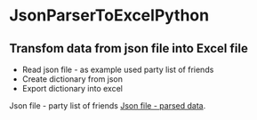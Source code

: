 # JsonParserToExcelPython

## Transfom data from json file into Excel file
- Read json file - as example used party list of friends
- Create dictionary from json
- Export dictionary into excel

Json file - party list of friends [Json file - parsed data](https://github.com/hrosicka/JsonParserToExcelPython/blob/master/PartyList.json).
